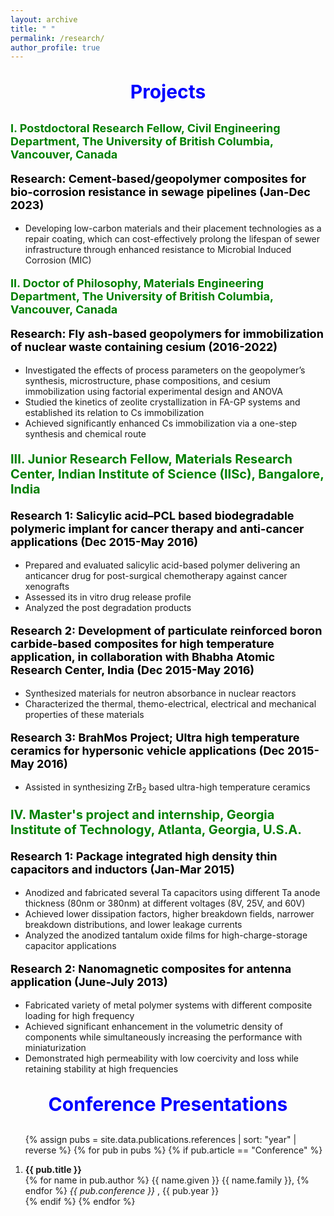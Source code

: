 ```yaml
---
layout: archive
title: " "
permalink: /research/
author_profile: true
---
```

<p style="text-align:center; color:Blue; font-size:30px; font-weight:bold;"> Projects </p>

<p style="text-align:left; color: Green; font-size:18px; font-weight:bold;"> I. Postdoctoral Research Fellow, Civil Engineering Department, The University of British Columbia, Vancouver, Canada </p>

<p style="text-align:left; color: black; font-size:18px; font-weight:bold;"> Research: Cement-based/geopolymer composites for bio-corrosion resistance in sewage pipelines (Jan-Dec 2023) </p>

* Developing low-carbon materials and their placement technologies as a repair coating, which can cost-effectively prolong the lifespan of sewer infrastructure through enhanced resistance to Microbial Induced Corrosion (MIC)






<p style="text-align:left; color: Green; font-size:18px; font-weight:bold;"> II. Doctor of Philosophy, Materials Engineering Department, The University of British Columbia, Vancouver, Canada </p>

<p style="text-align:left; color: black; font-size:18px; font-weight:bold;"> Research: Fly ash-based geopolymers for immobilization of nuclear waste containing cesium (2016-2022) </p>

 *	Investigated the effects of process parameters on the geopolymer’s synthesis, microstructure, phase compositions, and cesium immobilization using factorial experimental design and ANOVA
 *	Studied the kinetics of zeolite crystallization in FA-GP systems and established its relation to Cs immobilization
 *	Achieved significantly enhanced Cs immobilization via a one-step synthesis and chemical route 
 






<p style="text-align:left; color: Green; font-size:20px; font-weight:bold;"> III. Junior Research Fellow, Materials Research Center, Indian Institute of Science (IISc), Bangalore, India </p>

<p style="text-align:left; color: black; font-size:18px; font-weight:bold;"> Research 1: Salicylic acid–PCL based biodegradable polymeric implant for cancer therapy and anti-cancer applications (Dec 2015-May 2016) </p>

   * Prepared and evaluated salicylic acid-based polymer delivering an anticancer drug for post-surgical chemotherapy against cancer xenografts
   * Assessed its in vitro drug release profile
   * Analyzed the post degradation products

<p style="text-align:left; color: black; font-size:18px; font-weight:bold;"> Research 2: Development of particulate reinforced boron carbide-based composites for high temperature application, in collaboration with Bhabha Atomic Research Center, India (Dec 2015-May 2016) </p>

   * Synthesized materials for neutron absorbance in nuclear reactors
   * Characterized the thermal, themo-electrical, electrical and mechanical properties of these materials 

<p style="text-align:left; color: black; font-size:18px; font-weight:bold;"> Research 3: BrahMos Project; Ultra high temperature ceramics for hypersonic vehicle applications (Dec 2015-May 2016)</p>

 * Assisted in synthesizing ZrB<sub>2</sub> based ultra-high temperature ceramics


<p style="text-align:left; color: Green; font-size:20px; font-weight:bold;"> IV. Master's project and internship, Georgia Institute of Technology, Atlanta, Georgia, U.S.A.  </p>

<p style="text-align:left; color: black; font-size:18px; font-weight:bold;"> Research 1: Package integrated high density thin capacitors and inductors (Jan-Mar 2015) </p>

   * Anodized and fabricated several Ta capacitors using different Ta anode thickness (80nm or 380nm) at different voltages (8V, 25V, and 60V)
   * Achieved lower dissipation factors, higher breakdown fields, narrower breakdown distributions, and lower leakage currents
   * Analyzed the anodized tantalum oxide films for high-charge-storage capacitor applications

<p style="text-align:left; color: black; font-size:18px; font-weight:bold;"> Research 2: Nanomagnetic composites for antenna application (June-July 2013) </p>

 * Fabricated variety of metal polymer systems with different composite loading for high frequency
 *	Achieved significant enhancement in the volumetric density of components while simultaneously increasing the performance with miniaturization 
 *	Demonstrated high permeability with low coercivity and loss while retaining stability at high frequencies







<p style="text-align:center; color:Blue; font-size:30px; font-weight:bold;"> Conference Presentations </p>

<ol>

{% assign pubs = site.data.publications.references | sort: "year" | reverse %}
{% for pub in pubs %}
   {% if pub.article == "Conference" %}
      <li>
         <b> {{ pub.title }} </b>
         <br>
         {% for name in pub.author %}
            {{ name.given }} {{ name.family }},
         {% endfor %}
         <i> {{ pub.conference }} </i>,
         {{ pub.year }}
      </li>
   {% endif %}
{% endfor %}

</ol>


<!-- # xxx

1. **xxx-1**
   * laskhsaldkhg
   * asgsadgsag
   * asdgsagdsadg


2. **xxx-2**
   * laskhsaldkhg
   * asgsadgsag
   * asdgsagdsadg -->
